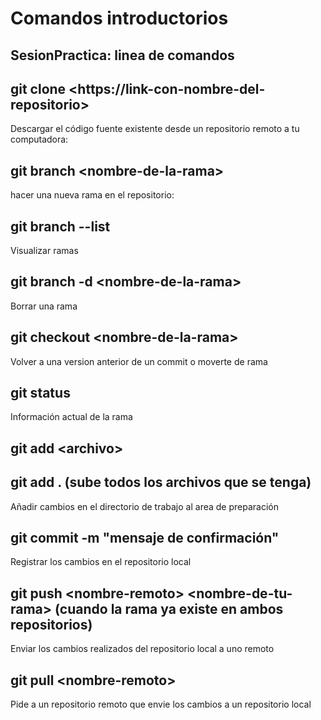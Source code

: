 # Comandos introductorios
SesionPractica: linea de comandos
---
## git clone \<https://link-con-nombre-del-repositorio\>
Descargar el código fuente existente desde un repositorio remoto a tu computadora: 

## git branch \<nombre-de-la-rama\>
hacer una nueva rama en el repositorio: 

## git branch --list
Visualizar ramas

## git branch -d \<nombre-de-la-rama\>
Borrar una rama

## git checkout \<nombre-de-la-rama\>
Volver a una version anterior de un commit o moverte de rama

## git status
Información actual de la rama

## git add \<archivo\>
## git add . (sube todos los archivos que se tenga)
Añadir cambios en el directorio de trabajo al area de preparación

## git commit -m "mensaje de confirmación"
Registrar los cambios en el repositorio local

## git push \<nombre-remoto\> \<nombre-de-tu-rama\> (cuando la rama ya existe en ambos repositorios)
Enviar los cambios realizados del repositorio local a uno remoto

## git pull \<nombre-remoto\>
Pide a un repositorio remoto que envie los cambios a un repositorio local 
